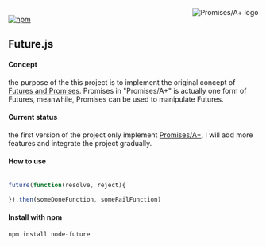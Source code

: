 <a href="http://promises-aplus.github.com/promises-spec">
    <img src="https://promisesaplus.com/assets/logo-small.png"
         align="right" alt="Promises/A+ logo" />
</a>

[![npm](https://img.shields.io/npm/dy/localeval.svg)]()

## Future.js
#### Concept
the purpose of the this project is to implement the original concept of [Futures and Promises](https://en.wikipedia.org/wiki/Futures_and_promises). Promises in "Promises/A+" is actually one form of Futures, meanwhile, Promises can be used to manipulate Futures.

#### Current status
the first version of the project only implement [Promises/A+](https://promisesaplus.com/), I will add more features and integrate the project gradually.

#### How to use

```javascript

future(function(resolve, reject){

}).then(someDoneFunction, someFailFunction)

```
#### Install with npm

```
npm install node-future

```

